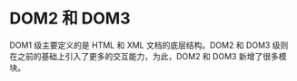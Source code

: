 # DOM2 和 DOM3

DOM1 级主要定义的是 HTML 和 XML 文档的底层结构。DOM2 和 DOM3 级则在之前的基础上引入了更多的交互能力，为此，DOM2 和 DOM3 新增了很多模块。